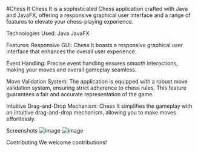 #Chess It
Chess It is a sophisticated Chess application crafted with Java and JavaFX, offering a responsive graphical user interface and a range of features to elevate your chess-playing experience.

Technologies Used:
Java
JavaFX

Features:
Responsive GUI: Chess It boasts a responsive graphical user interface that enhances the overall user experience.

Event Handling: Precise event handling ensures smooth interactions, making your moves and overall gameplay seamless.

Move Validation System: The application is equipped with a robust move validation system, ensuring strict adherence to chess rules. This feature guarantees a fair and accurate representation of the game.

Intuitive Drag-and-Drop Mechanism: Chess It simplifies the gameplay with an intuitive drag-and-drop mechanism, allowing you to make moves effortlessly.

Screenshots
![image](https://github.com/MeerModii/ChessIt/assets/116285279/136e8cad-cce6-481d-9f51-b138ee1615d8)
![image](https://github.com/MeerModii/ChessIt/assets/116285279/d5af553e-6ef5-43d9-8e2b-91e38032da15)

Contributing
We welcome contributions!

